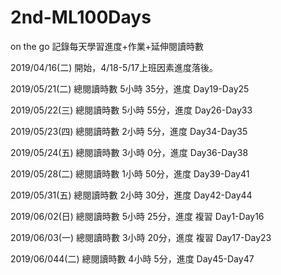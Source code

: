 # 2nd-ML100Days
on the go
記錄每天學習進度+作業+延伸閱讀時數


2019/04/16(二) 開始，4/18-5/17上班因素進度落後。


2019/05/21(二) 總閱讀時數 5小時 35分，進度 Day19-Day25


2019/05/22(三) 總閱讀時數 5小時 55分，進度 Day26-Day33


2019/05/23(四) 總閱讀時數 2小時 5分，進度 Day34-Day35


2019/05/24(五) 總閱讀時數 3小時 0分，進度 Day36-Day38


2019/05/28(二) 總閱讀時數 1小時 50分，進度 Day39-Day41


2019/05/31(五) 總閱讀時數 2小時 30分，進度 Day42-Day44


2019/06/02(日) 總閱讀時數 5小時 25分，進度 複習 Day1-Day16


2019/06/03(一) 總閱讀時數 3小時 20分，進度 複習 Day17-Day23


2019/06/044(二) 總閱讀時數 4小時 5分，進度 Day45-Day47
